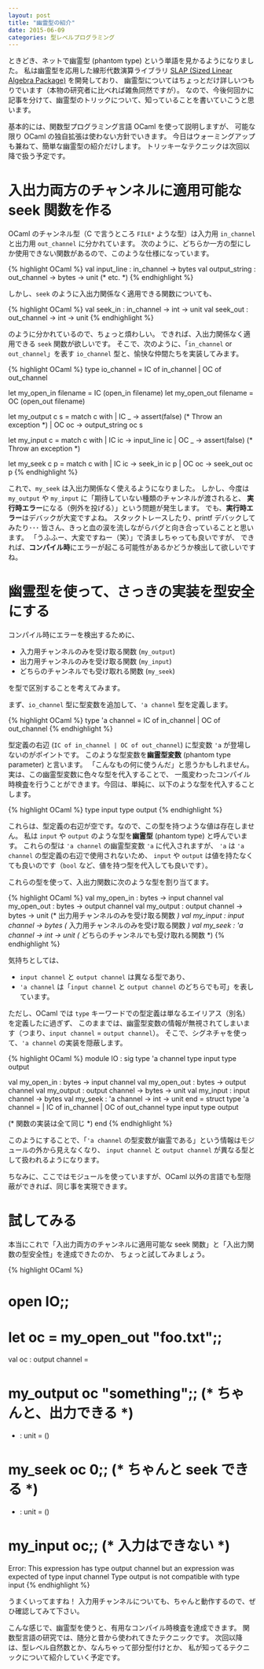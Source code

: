 ```yaml
---
layout: post
title: "幽霊型の紹介"
date: 2015-06-09
categories: 型レベルプログラミング
---
```


ときどき、ネットで幽霊型 (phantom type) という単語を見かるようになりました。
私は幽霊型を応用した線形代数演算ライブラリ
[SLAP (Sized Linear Algebra Package)](http://akabe.github.io/slap/) を開発しており、
幽霊型についてはちょっとだけ詳しいつもりでいます（本物の研究者に比べれば雑魚同然ですが）。
なので、今後何回かに記事を分けて、幽霊型のトリックについて、知っていることを書いていこうと思います。

基本的には、関数型プログラミング言語 OCaml を使って説明しますが、
可能な限り OCaml の独自拡張は使わない方針でいきます。
今日はウォーミングアップも兼ねて、簡単な幽霊型の紹介だけします。
トリッキーなテクニックは次回以降で扱う予定です。

# 入出力両方のチャンネルに適用可能な seek 関数を作る

OCaml のチャンネル型（C で言うところ `FILE*` ような型）は入力用 `in_channel` と出力用 `out_channel` に分かれています。
次のように、どちらか一方の型にしか使用できない関数があるので、このような仕様になっています。

{% highlight OCaml %}
val input_line : in_channel -> bytes
val output_string : out_channel -> bytes -> unit
(* etc. *)
{% endhighlight %}

しかし、`seek` のように入出力関係なく適用できる関数についても、

{% highlight OCaml %}
val seek_in : in_channel -> int -> unit
val seek_out : out_channel -> int -> unit
{% endhighlight %}

のように分かれているので、ちょっと煩わしい。
できれば、入出力関係なく適用できる `seek` 関数が欲しいです。
そこで、次のように、「`in_channel` or `out_channel`」を表す `io_channel` 型と、愉快な仲間たちを実装してみます。

{% highlight OCaml %}
type io_channel = IC of in_channel | OC of out_channel

let my_open_in filename = IC (open_in filename)
let my_open_out filename = OC (open_out filename)

let my_output c s = match c with
  | IC _ -> assert(false) (* Throw an exception *)
  | OC oc -> output_string oc s

let my_input c = match c with
  | IC ic -> input_line ic
  | OC _ -> assert(false) (* Throw an exception *)

let my_seek c p = match c with
  | IC ic -> seek_in ic p
  | OC oc -> seek_out oc p
{% endhighlight %}

これで、`my_seek` は入出力関係なく使えるようになりました。
しかし、今度は `my_output` や `my_input` に「期待していない種類のチャンネルが渡されると、
**実行時エラー**になる（例外を投げる）」という問題が発生します。
でも、**実行時エラー**はデバックが大変ですよね。
スタックトレースしたり、printf デバックしてみたり･･･
皆さん、きっと血の涙を流しながらバグと向き合っていることと思います。
「うふふー、大変ですねー（笑）」で済ましちゃっても良いですが、
できれば、**コンパイル時**にエラーが起こる可能性があるかどうか検出して欲しいですね。

# 幽霊型を使って、さっきの実装を型安全にする

コンパイル時にエラーを検出するために、

- 入力用チャンネルのみを受け取る関数 (`my_output`)
- 出力用チャンネルのみを受け取る関数 (`my_input`)
- どちらのチャンネルでも受け取れる関数 (`my_seek`)

を型で区別することを考えてみます。

まず、`io_channel` 型に型変数を追加して、`'a channel` 型を定義します。

{% highlight OCaml %}
type 'a channel = IC of in_channel | OC of out_channel
{% endhighlight %}

型定義の右辺 (`IC of in_channel | OC of out_channel`) に型変数 `'a` が登場しないのがポイントです。
このような型変数を**幽霊型変数** (phantom type parameter) と言います。
「こんなもの何に使うんだ」と思うかもしれません。実は、この幽霊型変数に色々な型を代入することで、
一風変わったコンパイル時検査を行うことができます。今回は、単純に、以下のような型を代入することします。

{% highlight OCaml %}
type input
type output
{% endhighlight %}

これらは、型定義の右辺が空です。なので、この型を持つような値は存在しません。
私は `input` や `output` のような型を**幽霊型** (phantom type) と呼んでいます。
これらの型は `'a channel` の幽霊型変数 `'a` に代入されますが、
`'a` は `'a channel` の型定義の右辺で使用されないため、
`input` や `output` は値を持たなくても良いのです（`bool` など、値を持つ型を代入しても良いです）。

これらの型を使って、入出力関数に次のような型を割り当てます。

{% highlight OCaml %}
val my_open_in : bytes -> input channel
val my_open_out : bytes -> output channel
val my_output : output channel -> bytes -> unit (* 出力用チャンネルのみを受け取る関数 *)
val my_input : input channel -> bytes           (* 入力用チャンネルのみを受け取る関数 *)
val my_seek : 'a channel -> int -> unit         (* どちらのチャンネルでも受け取れる関数 *)
{% endhighlight %}

気持ちとしては、

- `input channel` と `output channel` は異なる型であり、
- `'a channel` は「`input channel` と `output channel` のどちらでも可」を表しています。

ただし、OCaml では `type` キーワードでの型定義は単なるエイリアス（別名）を定義したに過ぎず、
このままでは、幽霊型変数の情報が無視されてしまいます（つまり、`input channel` = `output channel`）。
そこで、シグネチャを使って、`'a channel` の実装を隠蔽します。

{% highlight OCaml %}
module IO : sig
  type 'a channel
  type input
  type output

  val my_open_in : bytes -> input channel
  val my_open_out : bytes -> output channel
  val my_output : output channel -> bytes -> unit
  val my_input : input channel -> bytes
  val my_seek : 'a channel -> int -> unit
end = struct
  type 'a channel =
    | IC of in_channel
    | OC of out_channel
  type input
  type output

  (* 関数の実装は全て同じ *)
end
{% endhighlight %}

このようにすることで、「`'a channel` の型変数が幽霊である」という情報はモジュールの外から見えなくなり、
`input channel` と `output channel` が異なる型として扱われるようになります。

ちなみに、ここではモジュールを使っていますが、OCaml 以外の言語でも型隠蔽ができれば、同じ事を実現できます。

# 試してみる

本当にこれで「入出力両方のチャンネルに適用可能な seek 関数」と「入出力関数の型安全性」を達成できたのか、
ちょっと試してみましょう。

{% highlight OCaml %}
# open IO;;
# let oc = my_open_out "foo.txt";;
val oc : output channel = <abstr>
# my_output oc "something";; (* ちゃんと、出力できる *)
- : unit = ()
# my_seek oc 0;; (* ちゃんと seek できる *)
- : unit = ()
# my_input oc;; (* 入力はできない *)
Error: This expression has type output channel
       but an expression was expected of type input channel
       Type output is not compatible with type input
{% endhighlight %}

うまくいってますね！
入力用チャンネルについても、ちゃんと動作するので、ぜひ確認してみて下さい。

こんな感じで、幽霊型を使うと、有用なコンパイル時検査を達成できます。
関数型言語の研究では、随分と昔から使われてきたテクニックです。
次回以降は、型レベル自然数とか、なんちゃって部分型付けとか、
私が知ってるテクニックについて紹介していく予定です。

